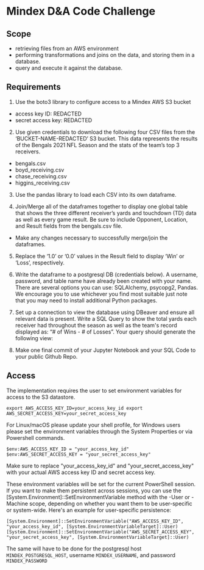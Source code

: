 # Mindex D&A Code Challenge

## Scope
- retrieving files from an AWS environment
- performing transformations and joins on the data, and storing them in a database. 
- query and execute it against the database.

## Requirements
1. Use the boto3 library to configure access to a Mindex AWS S3 bucket
- access key ID: REDACTED
- secret access key: REDACTED
  
2. Use given credentials to download the following four CSV files from the ‘BUCKET-NAME-REDACTED’ S3 bucket. This data represents the results of the Bengals 2021 NFL Season and the stats of the team’s top 3 receivers.
- bengals.csv
- boyd_receiving.csv
- chase_receiving.csv
- higgins_receiving.csv
  
3. Use the pandas library to load each CSV into its own dataframe.
  
4. Join/Merge all of the dataframes together to display one global table that shows
the three different receiver’s yards and touchdown (TD) data as well as every
game result. Be sure to include Opponent, Location, and Result fields from the
bengals.csv file.
- Make any changes necessary to successfully merge/join the dataframes.
  
5. Replace the ‘1.0’ or ‘0.0’ values in the Result field to display ‘Win’ or ‘Loss’, respectively.
  
6. Write the dataframe to a postgresql DB (credentials below). A username,
password, and table name have already been created with your name. There are
several options you can use: SQLAlchemy, psycopg2, Pandas. We encourage you to use whichever you find most suitable just note that you may need to install additional Python packages.

7. Set up a connection to view the database using DBeaver and ensure all relevant
data is present. Write a SQL Query to show the total yards each receiver had
throughout the season as well as the team's record displayed as: “# of Wins - #
of Losses”. Your query should generate the following view:
8. Make one final commit of your Jupyter Notebook and your SQL Code to your
public Github Repo.

## Access
The implementation requires the user to set environment variables for access to the S3 datastore. 

``
export AWS_ACCESS_KEY_ID=your_access_key_id
export AWS_SECRET_ACCESS_KEY=your_secret_access_key
``

For Linux/macOS please update your shell profile, for Windows users please set the environment variables through the System Properties or via Powershell commands. 

``
$env:AWS_ACCESS_KEY_ID = "your_access_key_id"
$env:AWS_SECRET_ACCESS_KEY = "your_secret_access_key"
``

Make sure to replace "your_access_key_id" and "your_secret_access_key" with your actual AWS access key ID and secret access key.

These environment variables will be set for the current PowerShell session. If you want to make them persistent across sessions, you can use the [System.Environment]::SetEnvironmentVariable method with the -User or -Machine scope, 
depending on whether you want them to be user-specific or system-wide. Here's an example for user-specific persistence:

``
[System.Environment]::SetEnvironmentVariable("AWS_ACCESS_KEY_ID", "your_access_key_id", [System.EnvironmentVariableTarget]::User)
[System.Environment]::SetEnvironmentVariable("AWS_SECRET_ACCESS_KEY", "your_secret_access_key", [System.EnvironmentVariableTarget]::User)
``

The same will have to be done for the postgresql host ``MINDEX_POSTGRESQL_HOST``,
username ``MINDEX_USERNAME``, and password ``MINDEX_PASSWORD``
